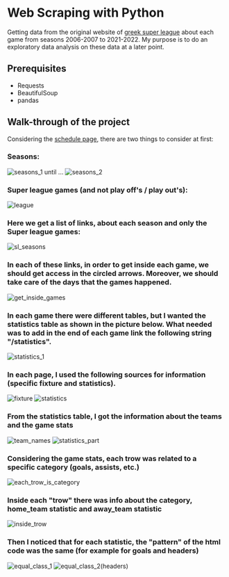 # Web Scraping with Python
Getting data from the original website of [greek super league](https://www.slgr.gr/el/) about each game from seasons 2006-2007 to 2021-2022. My purpose is to do an exploratory data analysis on these data at a later point.

## Prerequisites
* Requests
* BeautifulSoup
* pandas 

## Walk-through of the project

Considering the [schedule page](https://www.slgr.gr/el/schedule/), there are two things to consider at first:

### Seasons:
![seasons_1](https://user-images.githubusercontent.com/95297354/158027668-b06b760c-91b0-417a-af3b-e8ce699ddfb2.png) until ...  ![seasons_2](https://user-images.githubusercontent.com/95297354/158027727-900d3dc2-9028-424a-bba3-14f8c6c282f6.png)


### Super league games (and not play off's / play out's):
![league](https://user-images.githubusercontent.com/95297354/158027596-1d8a2796-f758-4180-9afa-1c11d75302b9.png)


### Here we get a list of links, about each season and only the Super league games:
![sl_seasons](https://user-images.githubusercontent.com/95297354/158027789-0109f633-4c33-4508-8d16-dd18019799b0.png)

### In each of these links, in order to get inside each game, we should get access in the circled arrows. Moreover, we should take care of the days that the games happened.
![get_inside_games](https://user-images.githubusercontent.com/95297354/158027989-3e473545-d4af-4fc3-89c2-1f825937fed1.png)

### In each game there were different tables, but I wanted the statistics table as shown in the picture below. What needed was to add in the end of each game link the following string "/statistics".
![statistics_1](https://user-images.githubusercontent.com/95297354/158028286-8ce885b4-e14d-4275-b194-008f53760f20.png)

### In each page, I used the following sources for information (specific fixture and statistics). 
![fixture](https://user-images.githubusercontent.com/95297354/158028368-ba9e1d65-c8e1-41ba-b506-c6f472857a38.png)  ![statistics](https://user-images.githubusercontent.com/95297354/158028383-1b355bf7-7dc8-499a-9152-63f2782716cb.png)

### From the statistics table, I got the information about the teams and the game stats
![team_names](https://user-images.githubusercontent.com/95297354/158028789-ea4ef2bb-b748-47d1-ae30-a59475fdc004.png) ![statistics_part](https://user-images.githubusercontent.com/95297354/158028796-63972fc6-5f58-4439-b67f-07c1100d3685.png)

### Considering the game stats, each trow was related to a specific category (goals, assists, etc.)
![each_trow_is_category](https://user-images.githubusercontent.com/95297354/158028869-4f5dbdee-d1f2-4d95-a439-ca20468f617b.png)

### Inside each "trow" there was info about the category, home_team statistic and away_team statistic
![inside_trow](https://user-images.githubusercontent.com/95297354/158028919-3dca99d2-36fc-400f-961c-11f721126145.png)

### Then I noticed that for each statistic, the "pattern" of the html code was the same (for example for goals and headers)
![equal_class_1](https://user-images.githubusercontent.com/95297354/158028961-edd2ebe9-5cba-4dc5-968e-38e0913ef975.png)  ![equal_class_2(headers)](https://user-images.githubusercontent.com/95297354/158028973-2d1143fa-6d7e-4b01-9e5f-cbc71b0db0af.png)


